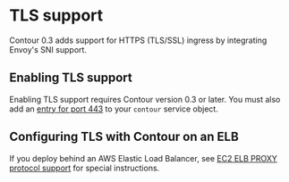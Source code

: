 # TLS support

Contour 0.3 adds support for HTTPS (TLS/SSL) ingress by integrating Envoy's SNI support.

## Enabling TLS support

Enabling TLS support requires Contour version 0.3 or later. You must also add an [entry for port 443][1] to your `contour` service object.

## Configuring TLS with Contour on an ELB

If you deploy behind an AWS Elastic Load Balancer, see [EC2 ELB PROXY protocol support](proxy-proto.md) for special instructions.

[1]: https://github.com/projectcontour/contour/blob/master/examples/common/service.yaml#L20-L23
